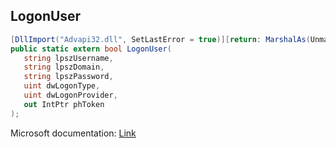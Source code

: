## LogonUser

```csharp
[DllImport("Advapi32.dll", SetLastError = true)][return: MarshalAs(UnmanagedType.Bool)]
public static extern bool LogonUser(
   string lpszUsername,
   string lpszDomain,
   string lpszPassword,
   uint dwLogonType,
   uint dwLogonProvider,
   out IntPtr phToken
);
```

Microsoft documentation: [Link](https://docs.microsoft.com/en-us/windows/win32/api/winbase/nf-winbase-logonusera)
